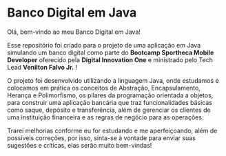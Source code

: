 # Banco Digital em Java 

Olá, bem-vindo ao meu Banco Digital em Java!  

Esse repositório foi criado para o projeto de uma aplicação em Java simulando um banco digital como parte do 
**Bootcamp Sportheca Mobile Developer** oferecido pela **Digital Innovation One** e ministrado pelo Tech Lead **Venilton Falvo Jr.** !

O projeto foi desenvolvido utilizando a linguagem Java, onde estudamos e colocamos em prática os conceitos de Abstração, 
Encapsulamento, Herança e Polimorfismo, os pilares da programação orientada a objetos, 
para construir uma aplicação bancária que traz funcionalidades básicas como saque, depósito e transferência, 
além de gerenciar os clientes de uma instituição financeira e as regras de negócio para as operações.

Trarei melhorias conforme eu for estudando e me aperfeiçoando, além de possíveis correções, por isso, sinta-se à vontade para enviar suas sugestões e críticas, 
elas serão muito bem-vindas!
 

